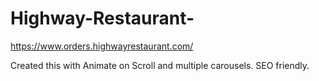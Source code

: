 # Highway-Restaurant-
https://www.orders.highwayrestaurant.com/

Created this with Animate on Scroll and multiple carousels. SEO friendly.
